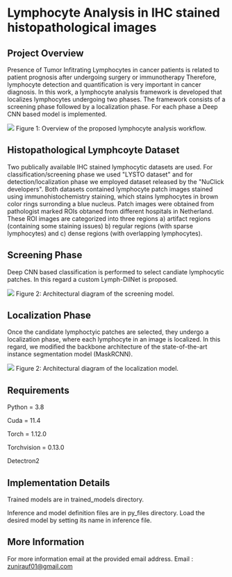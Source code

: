 # Lymphocyte Analysis in IHC stained histopathological images
</b>

## Project Overview
</b>

Presence of Tumor Infitrating Lymphocytes in cancer patients is related to patient prognosis after undergoing surgery or immunotherapy Therefore, lymphocyte detection and quantification is very important in cancer diagnosis. In this work, a lymphocyte analysis framework is developed that localizes lymphocytes undergoing two phases. The framework consists of a screening phase followed by a localization phase. For each phase a Deep CNN based model is implemented. 

<img src="images/Overall_workflow.png" > 
</b>
Figure 1: Overview of the proposed lymphocyte analysis workflow.

## Histopathological Lymphcoyte Dataset
</b>
Two publically available IHC stained lymphocytic datasets are used. For classification/screening phase we used "LYSTO dataset" and for detection/localization phase we employed dataset released by the "NuClick developers". Both datasets contained lymphocyte patch images stained using immunohistochemistry staining, which stains lymphocytes in brown color rings surronding a blue nucleus. Patch images were obtained from pathologist marked ROIs obtaned from different hospitals in Netherland. These ROI images are categorized into three regions a) artifact regions (containing some staining issues) b) regular regions (with sparse lymphocytes) and c) dense regions (with overlapping lymphocytes).

## Screening Phase
</b>

Deep CNN based classification is performed to select candiate lymphocytic patches. In this regard a custom Lymph-DilNet is proposed. 

<img src="images/Screening_model.png" > 
</b>
Figure 2: Architectural diagram of the screening model.

## Localization Phase
</b>

Once the candidate lymphoctyic patches are selected, they undergo a localization phase, where each lymphocyte in an image is localized. In this regard, we modified the backbone architecture of the state-of-the-art instance segmentation model (MaskRCNN). 

<img src="images/Localization_model.png" > 
</b>
Figure 2: Architectural diagram of the localization model.

## Requirements
</b>

</b> Python = 3.8

</b> Cuda = 11.4

</b> Torch = 1.12.0

</b> Torchvision = 0.13.0

</b> Detectron2


## Implementation Details

Trained models are in trained_models directory.

Inference and model definition files are in py_files directory. Load the desired model by setting its name in inference file.

## More Information

For more information email at the provided email address. 
Email : zunirauf01@gmail.com

